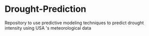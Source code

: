 # Drought-Prediction
Repository to use predictive modeling techniques to predict drought intensity using USA 's meteorological data
